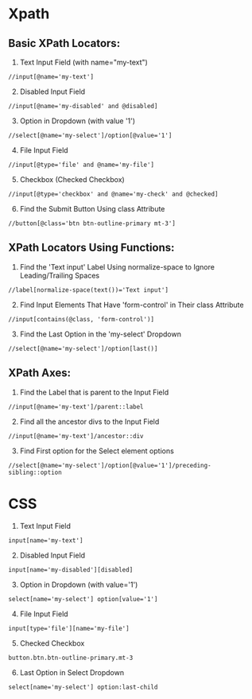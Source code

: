 # Xpath

## Basic XPath Locators:

1. Text Input Field (with name="my-text")
```
//input[@name='my-text']
```

2. Disabled Input Field
```
//input[@name='my-disabled' and @disabled]
```

3. Option in Dropdown (with value '1')
```
//select[@name='my-select']/option[@value='1']
```

4. File Input Field
```
//input[@type='file' and @name='my-file']
```

5. Checkbox (Checked Checkbox)
```
//input[@type='checkbox' and @name='my-check' and @checked]
```

6. Find the Submit Button Using class Attribute
```
//button[@class='btn btn-outline-primary mt-3']
```

## XPath Locators Using Functions:

1. Find the 'Text input' Label Using normalize-space to Ignore Leading/Trailing Spaces
```
//label[normalize-space(text())='Text input']
```

2. Find Input Elements That Have 'form-control' in Their class Attribute
```
//input[contains(@class, 'form-control')]
```

3. Find the Last Option in the 'my-select' Dropdown
```
//select[@name='my-select']/option[last()]
```

## XPath Axes:

1. Find the Label that is parent to the Input Field
```
//input[@name='my-text']/parent::label
```

2. Find all the ancestor divs to the Input Field
```
//input[@name='my-text']/ancestor::div
```

3. Find First option for the Select element options
```
//select[@name='my-select']/option[@value='1']/preceding-sibling::option
```

# CSS

1. Text Input Field
```
input[name='my-text']
```

2. Disabled Input Field
```
input[name='my-disabled'][disabled]
```

3. Option in Dropdown (with value='1')
```
select[name='my-select'] option[value='1']
```

4. File Input Field
```
input[type='file'][name='my-file']
```

5. Checked Checkbox
```
button.btn.btn-outline-primary.mt-3
```

6. Last Option in Select Dropdown
```
select[name='my-select'] option:last-child
```